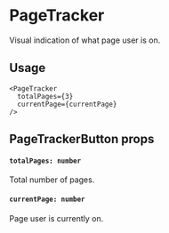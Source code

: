 # PageTracker

Visual indication of what page user is on.

## Usage
```
<PageTracker
  totalPages={3}
  currentPage={currentPage}
/>

```

## PageTrackerButton props
#### `totalPages: number`
Total number of pages.

#### `currentPage: number`
Page user is currently on.